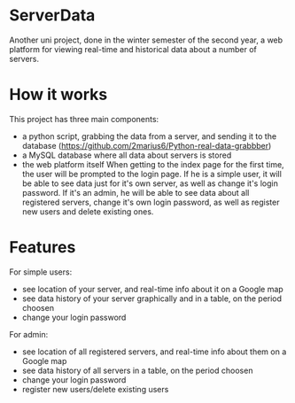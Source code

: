# ServerData
 Another uni project, done in the winter semester of the second year, a web platform for viewing real-time and historical data about a number of servers.

# How it works
This project has three main components: 
- a python script, grabbing the data from a server, and sending it to the database (https://github.com/2marius6/Python-real-data-grabbber)
- a MySQL database where all data about servers is stored
- the web platform itself
When getting to the index page for the first time, the user will be prompted to the login page. If he is a simple user, it will be able to see data just for it's own server, as well as change it's login password. If it's an admin, he will be able to see data about all registered servers, change it's own login password, as well as register new users and delete existing ones.

# Features
For simple users:
- see location of your server, and real-time info about it on a Google map
- see data history of your server graphically and in a table, on the period choosen
- change your login password

For admin:
- see location of all registered servers, and real-time info about them on a Google map
- see data history of all servers in a table, on the period choosen
- change your login password
- register new users/delete existing users
